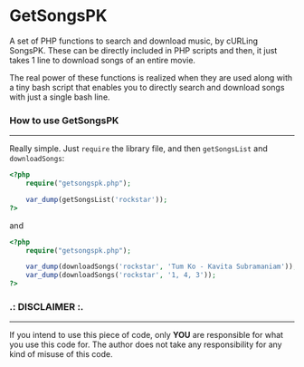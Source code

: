 GetSongsPK
============
A set of PHP functions to search and download music, by cURLing SongsPK.
These can be directly included in PHP scripts and then, it just takes 1 line to download songs of an entire movie.

The real power of these functions is realized when they are used along with a tiny bash script that enables you to
directly search and download songs with just a single bash line.

### How to use GetSongsPK ###
-----------------------------
Really simple. Just `require` the library file, and then `getSongsList` and `downloadSongs`:
```php
<?php
    require("getsongspk.php");

    var_dump(getSongsList('rockstar'));
?>
```

and

```php
<?php
    require("getsongspk.php");

    var_dump(downloadSongs('rockstar', 'Tum Ko - Kavita Subramaniam'));
    var_dump(downloadSongs('rockstar', '1, 4, 3'));
?>
```

### .: DISCLAIMER :. ###
------------------------
If you intend to use this piece of code, only **YOU** are responsible for what you use this code for.
The author does not take any responsibility for any kind of misuse of this code.
